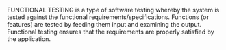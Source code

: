 
FUNCTIONAL TESTING is a type of software testing whereby the system is tested against the functional requirements/specifications. Functions (or features) are tested by feeding them input and examining the output. Functional testing ensures that the requirements are properly satisfied by the application.
